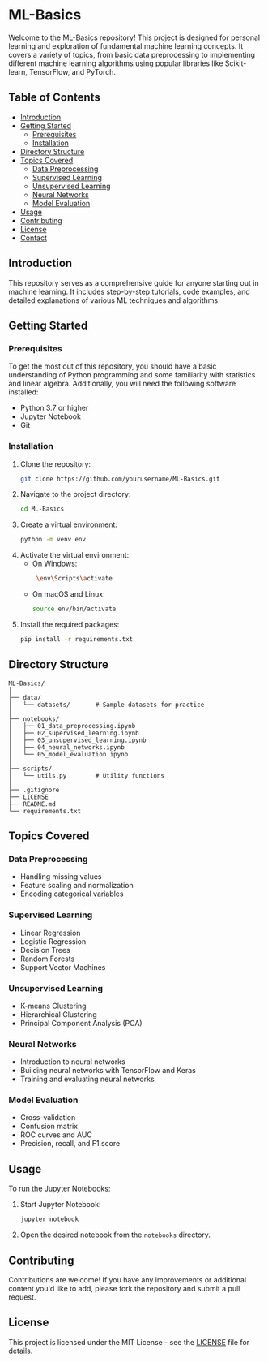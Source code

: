 # ML-Basics

Welcome to the ML-Basics repository! This project is designed for personal learning and exploration of fundamental machine learning concepts. It covers a variety of topics, from basic data preprocessing to implementing different machine learning algorithms using popular libraries like Scikit-learn, TensorFlow, and PyTorch.

## Table of Contents

- [Introduction](#introduction)
- [Getting Started](#getting-started)
  - [Prerequisites](#prerequisites)
  - [Installation](#installation)
- [Directory Structure](#directory-structure)
- [Topics Covered](#topics-covered)
  - [Data Preprocessing](#data-preprocessing)
  - [Supervised Learning](#supervised-learning)
  - [Unsupervised Learning](#unsupervised-learning)
  - [Neural Networks](#neural-networks)
  - [Model Evaluation](#model-evaluation)
- [Usage](#usage)
- [Contributing](#contributing)
- [License](#license)
- [Contact](#contact)

## Introduction

This repository serves as a comprehensive guide for anyone starting out in machine learning. It includes step-by-step tutorials, code examples, and detailed explanations of various ML techniques and algorithms.

## Getting Started

### Prerequisites

To get the most out of this repository, you should have a basic understanding of Python programming and some familiarity with statistics and linear algebra. Additionally, you will need the following software installed:

- Python 3.7 or higher
- Jupyter Notebook
- Git

### Installation

1. Clone the repository:
    ```sh
    git clone https://github.com/yourusername/ML-Basics.git
    ```
2. Navigate to the project directory:
    ```sh
    cd ML-Basics
    ```
3. Create a virtual environment:
    ```sh
    python -m venv env
    ```
4. Activate the virtual environment:
    - On Windows:
        ```sh
        .\env\Scripts\activate
        ```
    - On macOS and Linux:
        ```sh
        source env/bin/activate
        ```
5. Install the required packages:
    ```sh
    pip install -r requirements.txt
    ```

## Directory Structure

```
ML-Basics/
│
├── data/
│   └── datasets/       # Sample datasets for practice
│
├── notebooks/
│   ├── 01_data_preprocessing.ipynb
│   ├── 02_supervised_learning.ipynb
│   ├── 03_unsupervised_learning.ipynb
│   ├── 04_neural_networks.ipynb
│   └── 05_model_evaluation.ipynb
│
├── scripts/
│   └── utils.py        # Utility functions
│
├── .gitignore
├── LICENSE
├── README.md
└── requirements.txt
```

## Topics Covered

### Data Preprocessing

- Handling missing values
- Feature scaling and normalization
- Encoding categorical variables

### Supervised Learning

- Linear Regression
- Logistic Regression
- Decision Trees
- Random Forests
- Support Vector Machines

### Unsupervised Learning

- K-means Clustering
- Hierarchical Clustering
- Principal Component Analysis (PCA)

### Neural Networks

- Introduction to neural networks
- Building neural networks with TensorFlow and Keras
- Training and evaluating neural networks

### Model Evaluation

- Cross-validation
- Confusion matrix
- ROC curves and AUC
- Precision, recall, and F1 score

## Usage

To run the Jupyter Notebooks:

1. Start Jupyter Notebook:
    ```sh
    jupyter notebook
    ```
2. Open the desired notebook from the `notebooks` directory.

## Contributing

Contributions are welcome! If you have any improvements or additional content you'd like to add, please fork the repository and submit a pull request.

## License

This project is licensed under the MIT License - see the [LICENSE](LICENSE) file for details.
